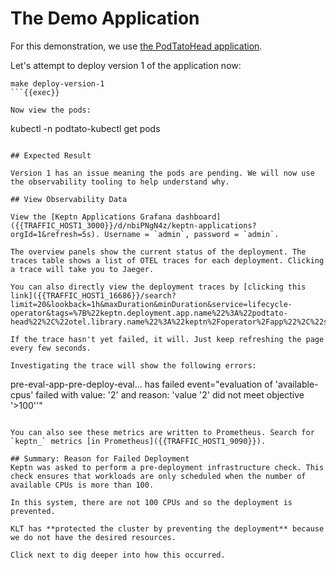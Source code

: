 # The Demo Application
For this demonstration, we use [the PodTatoHead application](https://github.com/podtato-head/podtato-head).

Let's attempt to deploy version 1 of the application now:

```
make deploy-version-1
```{{exec}}

Now view the pods:

```
kubectl -n podtato-kubectl get pods
```{{exec}}

## Expected Result

Version 1 has an issue meaning the pods are pending. We will now use the observability tooling to help understand why.

## View Observability Data

View the [Keptn Applications Grafana dashboard]({{TRAFFIC_HOST1_3000}}/d/nbiPNgN4z/keptn-applications?orgId=1&refresh=5s). Username = `admin`, password = `admin`.

The overview panels show the current status of the deployment. The traces table shows a list of OTEL traces for each deployment. Clicking a trace will take you to Jaeger.

You can also directly view the deployment traces by [clicking this link]({{TRAFFIC_HOST1_16686}}/search?limit=20&lookback=1h&maxDuration&minDuration&service=lifecycle-operator&tags=%7B%22keptn.deployment.app.name%22%3A%22podtato-head%22%2C%22otel.library.name%22%3A%22keptn%2Foperator%2Fapp%22%2C%22span.kind%22%3A%22server%22%7D).

If the trace hasn't yet failed, it will. Just keep refreshing the page every few seconds.

Investigating the trace will show the following errors:

```
pre-eval-app-pre-deploy-eval... has failed
event="evaluation of 'available-cpus' failed with value: '2' and reason: 'value '2' did not meet objective '>100''"
```

You can also see these metrics are written to Prometheus. Search for `keptn_` metrics [in Prometheus]({{TRAFFIC_HOST1_9090}}).

## Summary: Reason for Failed Deployment
Keptn was asked to perform a pre-deployment infrastructure check. This check ensures that workloads are only scheduled when the number of available CPUs is more than 100.

In this system, there are not 100 CPUs and so the deployment is prevented.

KLT has **protected the cluster by preventing the deployment** because we do not have the desired resources.

Click next to dig deeper into how this occurred.